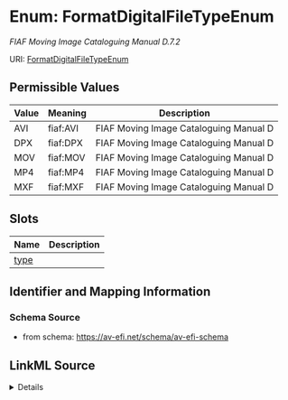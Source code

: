 # Enum: FormatDigitalFileTypeEnum




_FIAF Moving Image Cataloguing Manual D.7.2_



URI: [FormatDigitalFileTypeEnum](FormatDigitalFileTypeEnum.md)

## Permissible Values

| Value | Meaning | Description |
| --- | --- | --- |
| AVI | fiaf:AVI | FIAF Moving Image Cataloguing Manual D |
| DPX | fiaf:DPX | FIAF Moving Image Cataloguing Manual D |
| MOV | fiaf:MOV | FIAF Moving Image Cataloguing Manual D |
| MP4 | fiaf:MP4 | FIAF Moving Image Cataloguing Manual D |
| MXF | fiaf:MXF | FIAF Moving Image Cataloguing Manual D |




## Slots

| Name | Description |
| ---  | --- |
| [type](type.md) |  |






## Identifier and Mapping Information







### Schema Source


* from schema: https://av-efi.net/schema/av-efi-schema




## LinkML Source

<details>
```yaml
name: FormatDigitalFileTypeEnum
description: FIAF Moving Image Cataloguing Manual D.7.2
from_schema: https://av-efi.net/schema/av-efi-schema
rank: 1000
permissible_values:
  AVI:
    text: AVI
    description: FIAF Moving Image Cataloguing Manual D.7.2
    meaning: fiaf:AVI
  DPX:
    text: DPX
    description: FIAF Moving Image Cataloguing Manual D.7.2
    meaning: fiaf:DPX
  MOV:
    text: MOV
    description: FIAF Moving Image Cataloguing Manual D.7.2
    meaning: fiaf:MOV
  MP4:
    text: MP4
    description: FIAF Moving Image Cataloguing Manual D.7.2
    meaning: fiaf:MP4
  MXF:
    text: MXF
    description: FIAF Moving Image Cataloguing Manual D.7.2
    meaning: fiaf:MXF

```
</details>

